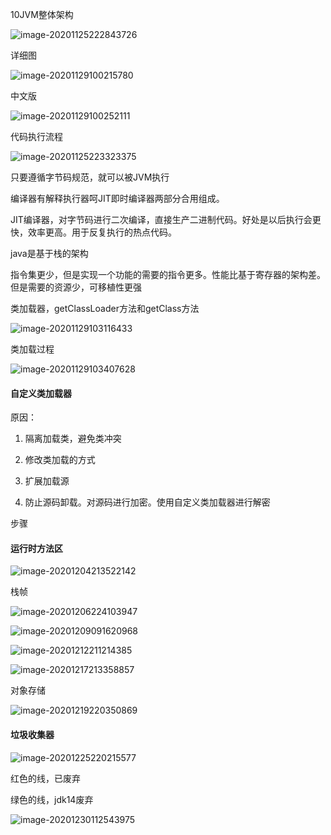 10JVM整体架构

![image-20201125222843726](JVM架构.assets/image-20201125222843726.png)

详细图

![image-20201129100215780](JVM架构.assets/image-20201129100215780.png)



中文版

![image-20201129100252111](JVM架构.assets/image-20201129100252111.png)

代码执行流程

![image-20201125223323375](JVM架构.assets/image-20201125223323375.png)

只要遵循字节码规范，就可以被JVM执行

编译器有解释执行器呵JIT即时编译器两部分合用组成。

JIT编译器，对字节码进行二次编译，直接生产二进制代码。好处是以后执行会更快，效率更高。用于反复执行的热点代码。



java是基于栈的架构

指令集更少，但是实现一个功能的需要的指令更多。性能比基于寄存器的架构差。但是需要的资源少，可移植性更强



类加载器，getClassLoader方法和getClass方法

![image-20201129103116433](JVM架构.assets/image-20201129103116433.png)

类加载过程

![image-20201129103407628](JVM架构.assets/image-20201129103407628.png)

#### 自定义类加载器

原因：

1. 隔离加载类，避免类冲突

2. 修改类加载的方式

3. 扩展加载源

4. 防止源码卸载。对源码进行加密。使用自定义类加载器进行解密

   

步骤

####    运行时方法区

![image-20201204213522142](JVM架构.assets/image-20201204213522142.png)



栈帧

![image-20201206224103947](JVM架构.assets/image-20201206224103947.png)





![image-20201209091620968](JVM架构.assets/image-20201209091620968.png)





![image-20201212211214385](JVM架构.assets/image-20201212211214385.png)

 

![image-20201217213358857](JVM架构.assets/image-20201217213358857.png)



对象存储

![image-20201219220350869](JVM架构.assets/image-20201219220350869.png)



#### 垃圾收集器

![image-20201225220215577](JVM架构.assets/image-20201225220215577.png)

红色的线，已废弃

绿色的线，jdk14废弃



![image-20201230112543975](JVM架构.assets/image-20201230112543975.png)